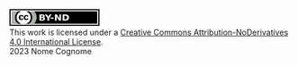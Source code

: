 
<a rel="license" href="http://creativecommons.org/licenses/by-nd/4.0/">
  <img alt="Creative Commons Attribution-NoDerivatives 4.0 International License" style="border-width:0" src="../other/img/license-badge/svg/by-nd.svg"/>
</a>
<br/>
This work is licensed under a <a rel="license" href="http://creativecommons.org/licenses/by-nd/4.0/">Creative Commons Attribution-NoDerivatives 4.0 International License</a>.
<br/> 
2023 Nome Cognome
